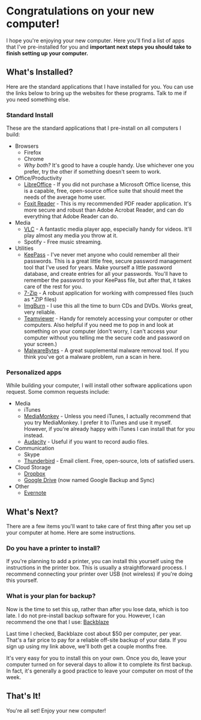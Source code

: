 # Congratulations on your new computer!

I hope you're enjoying your new computer. Here you'll find a list of apps that I've pre-installed for you and **important next steps you should take to finish setting up your computer.**

## What's Installed?

Here are the standard applications that I have installed for you. You can use the links below to bring up the websites for these programs. Talk to me if you need something else.

### Standard Install

These are the standard applications that I pre-install on all computers I build:

* Browsers
	* Firefox
	* Chrome
	* *Why both?* It's good to have a couple handy. Use whichever one you prefer, try the other if something doesn't seem to work.
* Office/Productivity
	* [LibreOffice](https://www.libreoffice.org/) - If you did not purchase a Microsoft Office license, this is a capable, free, open-source office suite that should meet the needs of the average home user.
	* [Foxit Reader](https://www.foxitsoftware.com/pdf-reader/) - This is my recommended PDF reader application. It's more secure and robust than Adobe Acrobat Reader, and can do everything that Adobe Reader can do.
* Media
	* [VLC](http://videolan.org/) - A fantastic media player app, especially handy for videos. It'll play almost any media you throw at it.
	* Spotify - Free music streaming.
* Utilities
	* [KeePass](https://keepass.info/) - I've never met anyone who could remember all their passwords. This is a great little free, secure password management tool that I've used for years. Make yourself a little password database, and create entries for all your passwords. You'll have to remember the password to your KeePass file, but after that, it takes care of the rest for you.
	* [7-Zip](http://www.7zip.org/) - A robust application for working with compressed files (such as \*.ZIP files)
	* [ImgBurn](http://www.imgburn.com/) - I use this all the time to burn CDs and DVDs. Works great, very reliable.
	* [Teamviewer](https://teamviewer.com/) - Handy for remotely accessing your computer or other computers. Also helpful if you need me to pop in and look at something on your computer (don't worry, I can't access your computer without you telling me the secure code and password on your screen.)
	* [MalwareBytes](https://www.malwarebytes.com/) - A great supplemental malware removal tool. If you think you've got a malware problem, run a scan in here.

### Personalized apps

While building your computer, I will install other software applications upon request. Some common requests include:

* Media
	* iTunes
	* [MediaMonkey](http://www.mediamonkey.com/) - Unless you need iTunes, I actually recommend that you try MediaMonkey. I prefer it to iTunes and use it myself. However, if you're already happy with iTunes I can install that for you instead.
	* [Audacity](http://www.audacityteam.org/) - Useful if you want to record audio files.
* Communication
	* Skype
	* [Thunderbird](https://www.mozilla.org/en-US/thunderbird/) - Email client. Free, open-source, lots of satisfied users.
* Cloud Storage
	* [Dropbox](http://dropbox.com/)
	* [Google Drive](https://drive.google.com/) (now named Google Backup and Sync)
* Other
	* [Evernote](https://www.evernote.com/)


## What's Next?

There are a few items you'll want to take care of first thing after you set up your computer at home. Here are some instructions.

### Do you have a printer to install?

If you're planning to add a printer, you can install this yourself using the instructions in the printer box. This is usually a straightforward process. I recommend connecting your printer over USB (not wireless) if you're doing this yourself.

### What is your plan for backup?

Now is the time to set this up, rather than after you lose data, which is too late. I do not pre-install backup software for you. However, I can recommend the one that I use: [Backblaze](https://secure.backblaze.com/r/01ufyj)

Last time I checked, Backblaze cost about $50 per computer, per year. That's a fair price to pay for a reliable off-site backup of your data. If you sign up using my link above, we'll both get a couple months free.

It's very easy for you to install this on your own. Once you do, leave your computer turned on for several days to allow it to complete its first backup. In fact, it's generally a good practice to leave your computer on most of the week. 

## That's It!

You're all set! Enjoy your new computer!